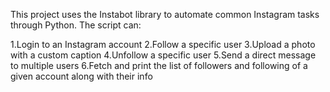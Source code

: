 This project uses the Instabot library to automate common Instagram tasks through Python. The script can:

   1.Login to an Instagram account
   2.Follow a specific user
   3.Upload a photo with a custom caption
   4.Unfollow a specific user 
   5.Send a direct message to multiple users
   6.Fetch and print the list of followers and following of a given account along with their info
